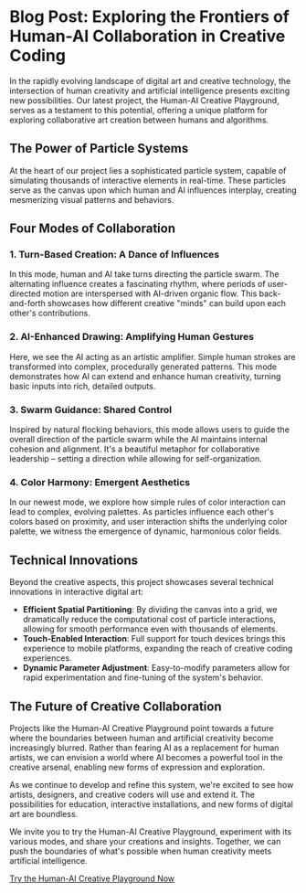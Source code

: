 
# Blog Post: Exploring the Frontiers of Human-AI Collaboration in Creative Coding

In the rapidly evolving landscape of digital art and creative technology, the intersection of human creativity and artificial intelligence presents exciting new possibilities. Our latest project, the Human-AI Creative Playground, serves as a testament to this potential, offering a unique platform for exploring collaborative art creation between humans and algorithms.

## The Power of Particle Systems

At the heart of our project lies a sophisticated particle system, capable of simulating thousands of interactive elements in real-time. These particles serve as the canvas upon which human and AI influences interplay, creating mesmerizing visual patterns and behaviors.

## Four Modes of Collaboration

### 1. Turn-Based Creation: A Dance of Influences
In this mode, human and AI take turns directing the particle swarm. The alternating influence creates a fascinating rhythm, where periods of user-directed motion are interspersed with AI-driven organic flow. This back-and-forth showcases how different creative "minds" can build upon each other's contributions.

### 2. AI-Enhanced Drawing: Amplifying Human Gestures
Here, we see the AI acting as an artistic amplifier. Simple human strokes are transformed into complex, procedurally generated patterns. This mode demonstrates how AI can extend and enhance human creativity, turning basic inputs into rich, detailed outputs.

### 3. Swarm Guidance: Shared Control
Inspired by natural flocking behaviors, this mode allows users to guide the overall direction of the particle swarm while the AI maintains internal cohesion and alignment. It's a beautiful metaphor for collaborative leadership – setting a direction while allowing for self-organization.

### 4. Color Harmony: Emergent Aesthetics
In our newest mode, we explore how simple rules of color interaction can lead to complex, evolving palettes. As particles influence each other's colors based on proximity, and user interaction shifts the underlying color palette, we witness the emergence of dynamic, harmonious color fields.

## Technical Innovations

Beyond the creative aspects, this project showcases several technical innovations in interactive digital art:

- **Efficient Spatial Partitioning**: By dividing the canvas into a grid, we dramatically reduce the computational cost of particle interactions, allowing for smooth performance even with thousands of elements.
- **Touch-Enabled Interaction**: Full support for touch devices brings this experience to mobile platforms, expanding the reach of creative coding experiences.
- **Dynamic Parameter Adjustment**: Easy-to-modify parameters allow for rapid experimentation and fine-tuning of the system's behavior.

## The Future of Creative Collaboration

Projects like the Human-AI Creative Playground point towards a future where the boundaries between human and artificial creativity become increasingly blurred. Rather than fearing AI as a replacement for human artists, we can envision a world where AI becomes a powerful tool in the creative arsenal, enabling new forms of expression and exploration.

As we continue to develop and refine this system, we're excited to see how artists, designers, and creative coders will use and extend it. The possibilities for education, interactive installations, and new forms of digital art are boundless.

We invite you to try the Human-AI Creative Playground, experiment with its various modes, and share your creations and insights. Together, we can push the boundaries of what's possible when human creativity meets artificial intelligence.

[Try the Human-AI Creative Playground Now](#) 

